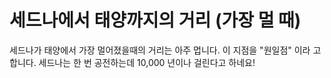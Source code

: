 # 세드나에서 태양까지의 거리 (가장 멀 때)

세드나가 태양에서 가장 멀어졌을때의 거리는 아주 멉니다. 이 지점을 "원일점" 이라
고 합니다. 세드나는 한 번 공전하는데 10,000 년이나 걸린다고 하네요!
